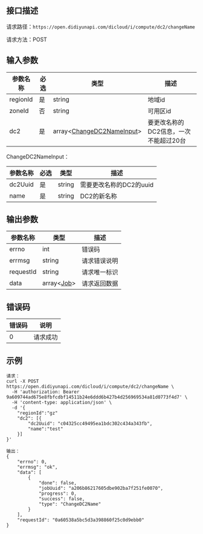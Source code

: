 ## 接口描述
请求路径：`https://open.didiyunapi.com/dicloud/i/compute/dc2/changeName`

请求方法：POST
## 输入参数
|参数名称 | 必选 | 类型 | 描述|
|--------|-----|-----|-----|
| regionId | 是 | string | 地域id |
| zoneId | 否 | string | 可用区id |
| dc2 | 是 | array<[ChangeDC2NameInput](#ChangeDC2NameInput)> | 要更改名称的DC2信息，一次不能超过20台 |

<span id="ChangeDC2NameInput"></span>
ChangeDC2NameInput：

|参数名称 | 必选 | 类型 | 描述|
|--------|-----|-----|-----|
| dc2Uuid     | 是 |   string  |   需要更改名称的DC2的uuid          |
| name | 是 | string | DC2的新名称 |

## 输出参数
|参数名称  | 类型 | 描述 |
|--------|-----|-----|
|errno | int  |错误码 |
|errmsg|string|请求错误说明   |
|requestId |string|请求唯一标识 |
|data | array<[Job](/static/docs-content/products/通用响应结构.md#Job)>   | 请求返回数据| 

## 错误码
|错误码 | 说明    |
|------|--------|
| 0    | 请求成功  |

## 示例

```
请求：
curl -X POST https://open.didiyunapi.com/dicloud/i/compute/dc2/changeName \
  -H 'authorization: Bearer 9a609744ad675e8fbfcdbf14511b24e6ddd6b427b4d256969534a81d0773f4d7' \
  -H 'content-type: application/json' \
  -d '{
	"regionId":"gz"
	"dc2": [{
		"dc2Uuid": "c04325cc49495ea1bdc302c434a343fb",
		"name":"test"
	}]
}'

输出：
{
	"errno": 0,
	"errmsg": "ok",
	"data": [
		{
			"done": false,
			"jobUuid": "a206b86217605dbe902ba7f251fe0070",
			"progress": 0,
			"success": false,
			"type": "ChangeDC2Name"
		}
	],
	"requestId": "0a60538a5bc5d3a398860f25c0d9ebb0"
}
```